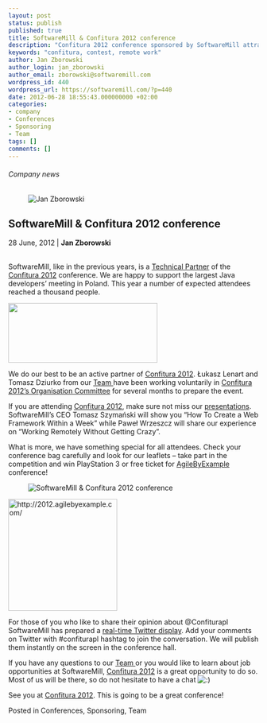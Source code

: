 ```yaml
---
layout: post
status: publish
published: true
title: SoftwareMill & Confitura 2012 conference
description: "Confitura 2012 conference sponsored by SoftwareMill attracted Java enthusiasts from entire Poland."
keywords: "confitura, contest, remote work"
author: Jan Zborowski
author_login: jan_zborowski
author_email: zborowski@softwaremill.com
wordpress_id: 440
wordpress_url: https://softwaremill.com/?p=440
date: 2012-06-28 18:55:43.000000000 +02:00
categories:
- company
- Conferences
- Sponsoring
- Team
tags: []
comments: []
---
```


<h6>Company news</h6>
<div class="post-header clearfix">
<figure><div class="image"><img src="https://softwaremill.com/wp-content/uploads/2013/04/zborowski.jpg" alt="Jan Zborowski"></div></figure><div class="title">
<h2 class="font-dark-blue font-normal">SoftwareMill &amp; Confitura 2012 conference</h2>28 June, 2012 | <b>Jan Zborowski</b><br><br>
</div>
</div>
<div class="post-rows">
<div class="text">
<p>SoftwareMill, like in the previous years, is a <a title="see the list of Confitura 2012 sponsors" href="http://2012.confitura.pl/sponsors" target="_blank">Technical Partner</a> of the <a href="http://2012.confitura.pl/" target="_blank">Confitura 2012</a> conference. We are happy to support the largest Java developers’ meeting in Poland. This year a number of expected attendees reached a thousand people.</p>
<p><img title="Confitura 2012's logo" alt="" src="http://old.softwaremill.com/wp-content/uploads/2012/06/logo-Confitura-2012-300x120.jpg" width="300" height="120"></p>
<p>We do our best to be an active partner of <a href="http://2012.confitura.pl/" target="_blank">Confitura 2012</a>. Łukasz Lenart and Tomasz Dziurko from our <a title="see the SoftwareMill's experienced Team" href="http://old.softwaremill.com/why-softwaremill/our-team" target="_blank">Team </a>have been working voluntarily in <a title="see the members of Confitura 2012's Organisation Committee" href="http://2012.confitura.pl/kapitula" target="_blank">Confitura 2012’s Organisation Committee</a> for several months to prepare the event.</p>
<p>If you are attending <a href="http://2012.confitura.pl/" target="_blank">Confitura 2012</a>, make sure not miss our <a title="see the list of Confitura 2012's presentations" href="http://2012.confitura.pl/presentations" target="_blank">presentations</a>. SoftwareMill’s CEO Tomasz Szymański will show you “How To Create a Web Framework Within a Week” while Paweł Wrzeszcz will share our experience on “Working Remotely Without Getting Crazy”.</p>
<p>What is more, we have something special for all attendees. Check your conference bag carefully and look for our leaflets – take part in the competition and win PlayStation 3 or free ticket for <a title="http://2012.agilebyexample.com/" href="http://2012.agilebyexample.com/" target="_blank">AgileByExample</a> conference!</p>
</div>
<figure><img src="https://softwaremill.com/wp-content/uploads/2012/06/win-the-PS3-founded-by-SoftwareMill.jpg" alt="SoftwareMill &amp; Confitura 2012 conference"></figure><div class="text">
<p><img title="AgileByExample's logo" alt="http://2012.agilebyexample.com/" src="http://old.softwaremill.com/wp-content/uploads/2012/06/AgileByExample-logo.png" width="219" height="225"></p>
<p>For those of you who like to share their opinion about @Confiturapl SoftwareMill has prepared a <a title="see the latests comments" href="http://old.softwaremill.com/confitura" target="_blank">real-time Twitter display</a>. Add your comments on Twitter with #confiturapl hashtag to join the conversation. We will publish them instantly on the screen in the conference hall.</p>
<p>If you have any questions to our <a title="see the members of SoftwareMill's Team" href="http://old.softwaremill.com/why-softwaremill/our-team" target="_blank">Team </a>or you would like to learn about job opportunities at SoftwareMill, <a href="http://2012.confitura.pl/" target="_blank">Confitura 2012</a> is a great opportunity to do so. Most of us will be there, so do not hesitate to have a chat <img alt=":)" src="http://old.softwaremill.com/wp-includes/images/smilies/icon_smile.gif"></p>
<p>See you at <a href="http://2012.confitura.pl" target="_blank">Confitura 2012</a>. This is going to be a great conference!</p>
</div>
</div>
<div class="post-footer">Posted in Conferences, Sponsoring, Team</div>

